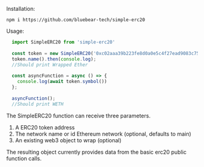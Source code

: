 Installation:

`npm i https://github.com/bluebear-tech/simple-erc20`

Usage: 

```javascript
  import SimpleERC20 from 'simple-erc20'
  
  const token = new SimpleERC20('0xc02aaa39b223fe8d0a0e5c4f27ead9083c756cc2');
  token.name().then(console.log);
  //Should print Wrapped Ether
  
  const asyncFunction = async () => {
    console.log(await token.symbol())
  };
  
  asyncFunction();
  //Should print WETH
```

The SimpleERC20 function can receive three parameters. 
1. A ERC20 token address
1. The network name or id Ethereum network (optional, defaults to main)
1. An existing web3 object to wrap (optional)

The resulting object currently provides data from the basic erc20 public function calls.

